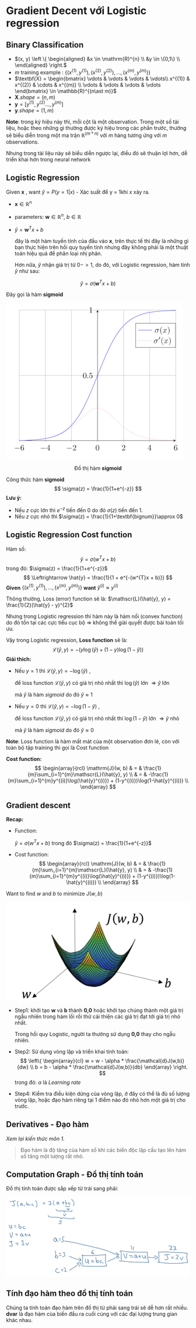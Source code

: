# Gradient Decent với Logistic regression

## Binary Classification



- $(x, y)  \left \{
    \begin{aligned}
      &x \in \mathrm{R}^{n} \\
      &y \in \{0,1\} \\
    \end{aligned} \right.$
- $m$ training example : $\{(x^{(1)}, y^{(1)}), (x^{(2)}, y^{(2)}), ..., (x^{(m)}, y^{(m)})\}$
- $\textbf{X} = \begin{bmatrix}
  \vdots  & \vdots  & \vdots & \vdots\\
   x^{(1)} & x^{(2)} & \cdots   & x^{(m)} \\
   \vdots & \vdots & \vdots & \vdots
  \end{bmatrix} \in \mathbb{R}^{(n\ast m)}$
- $\textbf{X}.shape = (n, m)$
- $\textbf{y} = [y^{(1)}, y^{(2)} ... , y^{(m)}]$
- $\textbf{y}.shape = (1,m)$

**Note**: trong ký hiệu này thì, mỗi cột là một observation. Trong một số tài liệu, hoặc theo những gì thường được ký hiệu trong các phần trước, thường sẽ biểu diễn trong một ma trận $\mathbb{R}^{(m\ast n)}$ với $m$ hàng tương ứng với $m$ observations.

Nhưng trong tài liệu này sẽ biểu diễn ngược lại, điều đó sẽ thuận lợi hơn, dễ triển khai hơn trong neural network

## Logistic Regression

Given $\textbf{x}$ , want $\hat{y} = P(y=1 | x)$ - Xác suất để y = 1khi $x$ xảy ra.

-  $\textbf{x} \in\mathbb{R}^{n}$

- parameters: $\textbf{w} \in \mathbb{R}^{n}$, $b \in \mathbb{R}$

- $\hat{y} = \textbf{w}^{T}x + b$ 

  đây là một hàm tuyến tính của đầu vào $\textbf{x}$, trên thực tế thì đây là những gì bạn thực hiện trên hồi quy tuyến tính nhưng đây không phải là một thuật toán hiệu quả để phân loại nhị phân.

  Hơn nữa, $\hat{y}$ nhận giá trị từ $0 -> 1$, do đó, với Logistic regression, hàm tính $\hat{y}$ như sau:

$$
\hat{y} =\sigma(\textbf{w}^{T}x + b)
$$

Đây gọi là hàm **sigmoid**

![sigmoid-graph](images/sigmoid-graph.png)

<center>Đồ thị hàm <b>sigmoid</b></center>

Công thức hàm **sigmoid**
$$
\sigma(z) = \frac{1}{1+e^{-z}}
$$
**Lưu ý:**

- Nếu $z$ cực lớn thì $e^{-z}$ tiến đến 0 do đó $\sigma(z)$ tiến đến 1.
- Nếu $z$ cực nhỏ thì $\sigma(z) = \frac{1}{1+\textbf{bignum}}\approx 0$



## Logistic Regression Cost function

Hàm số:
$$
\hat{y} = \sigma(w^{T}x + b)
$$
trong đó:  $\sigma(z) = \frac{1}{1+e^{-z}}$
$$
\Leftrightarrow  \hat{y} = \frac{1}{1 + e^{-(w^{T}x + b)}}
$$
**Given** $\{(x^{(1)}, y^{(1)}), ... , (x^{(m)}, y^{(m)}) \}$ **want** $\hat{y}^{(i)} \approx y^{(i)}$

Thông thường, Loss (error) function sẽ là: $\mathscr{L}(\hat{y}, y) = \frac{1}{2}(\hat{y} - y)^{2}$

Nhưng trong Logistic regression thì hàm này là hàm nồi (convex function) do đó tồn tại các cực tiểu cục bộ => không thể giải quyết được bài toán tối ưu.

Vậy trong Logistic regression, **Loss function** sẽ là:
$$
\mathscr{L}(\hat{y}, y) = -(y\log(\hat{y}) + (1-y)\log(1-\hat{y}))
$$
**Giải thích:**

* Nếu $y=1$  thì $\mathscr{L}(\hat{y}, y) = -\log(\hat{y})$ , 

  để loss function $\mathscr{L}(\hat{y}, y)$ có giá trị nhỏ nhất thì $\log(\hat{y})$ lớn $\Rightarrow \hat{y}$ lớn

  mà $\hat{y}$ là hàm *sigmoid* do đó $\hat{y} \approx  1$ 

* Nếu $y=0$  thì $\mathscr{L}(\hat{y}, y) = -\log(1-\hat{y})$ , 

  để loss function $\mathscr{L}(\hat{y}, y)$ có giá trị nhỏ nhất thì $\log(1-\hat{y})$ lớn $\Rightarrow \hat{y}$ nhỏ

  mà $\hat{y}$ là hàm *sigmoid* do đó $\hat{y} \approx  0$ 

**Note**: Loss function là hàm mất mát của một observation đơn lẻ, còn với toàn bộ tập training thì gọi là Cost function

**Cost function:**
$$
\begin{array}{rcl}
\mathrm{J}(w, b) & = & \frac{1}{m}\sum_{i=1}^{m}\mathscr{L}(\hat{y}, y) \\
 & = & -\frac{1}{m}\sum_{i=1}^{m}y^{(i)}\log(\hat{y}^{(i)}) + (1-y^{(i)})\log(1-\hat{y}^{(i)}) \\
\end{array}
$$

## Gradient descent

**Recap:**

- Function:

  $\hat{y} = \sigma(w^{T}x + b)$ trong đó $\sigma(z) = \frac{1}{1+e^{-z}}$

- Cost function:
  $$
  \begin{array}{rcl}
  \mathrm{J}(w, b) & = & \frac{1}{m}\sum_{i=1}^{m}\mathscr{L}(\hat{y}, y) \\
   & = & -\frac{1}{m}\sum_{i=1}^{m}y^{(i)}\log(\hat{y}^{(i)}) + (1-y^{(i)})\log(1-\hat{y}^{(i)}) \\
  \end{array}
  $$
  

Want to find $w$ and $b$ to minimize $\mathrm{J}(w, b)$ 

![cost-function1](images/cost-function1.png)

- Step1: khởi tạo **w** và **b** thành **0,0** hoặc khởi tạo chúng thành một giá trị ngẫu nhiên trong hàm lồi rồi thử cải thiện các giá trị đạt tới giá trị nhỏ nhất.

  Trong hồi quy Logistic, người ta thường sử dụng **0,0** thay cho ngẫu nhiên.

- Step2: Sử dụng vòng lặp và triển khai tính toán:
  $$
  \left\{ \begin{array}{cl}
  w = w - \alpha * \frac{\mathcal{d}J(w,b)}{dw} \\
  b = b - \alpha * \frac{\mathcal{d}J(w,b)}{db}
  \end{array} \right.
  $$
  trong đó: $\alpha$ là *Learning rate*

- Step4: Kiểm tra điều kiện dừng của vòng lặp, ở đây có thể là đủ số lượng vòng lặp, hoặc đạo hàm riêng tại 1 điểm nào đó nhỏ hơn một giá trị cho trước.



## Derivatives - Đạo hàm

*Xem lại kiến thức môn 1.*

> Đạo hàm là độ tăng của hàm số khi các biến độc lập cấu tạo lên hàm số tăng một lượng rất nhỏ.



## Computation Graph - Đồ thị tính toán

Đồ thị tính toán được sắp xếp từ trái sang phải:

![computation-graph](images/computation-graph.png)

## Tính đạo hàm theo đồ thị tính toán

Chúng ta tính toán đạo hàm trên đồ thị từ phải sang trái sẽ dễ hơn rất nhiều. **dvar** là đạo hàm của biến đầu ra cuối cùng với các đại lượng trung gian khác nhau.


